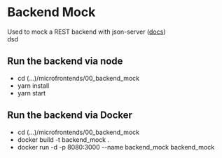 # Backend Mock

Used to mock a REST backend with json-server ([docs](https://github.com/typicode/json-server))  
dsd

## Run the backend via node

- cd (...)/microfrontends/00_backend_mock
- yarn install
- yarn start

## Run the backend via Docker

- cd (...)/microfrontends/00_backend_mock
- docker build -t backend_mock .
- docker run -d -p 8080:3000 --name backend_mock backend_mock

